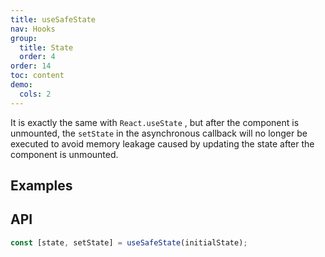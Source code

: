 ```yaml
---
title: useSafeState
nav: Hooks
group:
  title: State
  order: 4
order: 14
toc: content
demo:
  cols: 2
---
```


It is exactly the same with `React.useState` , but after the component is unmounted, the `setState` in the asynchronous callback will no longer be executed to avoid memory leakage caused by updating the state after the component is unmounted.

## Examples

<code src="./demo/demo1.tsx"></code>

## API

```typescript
const [state, setState] = useSafeState(initialState);
```
